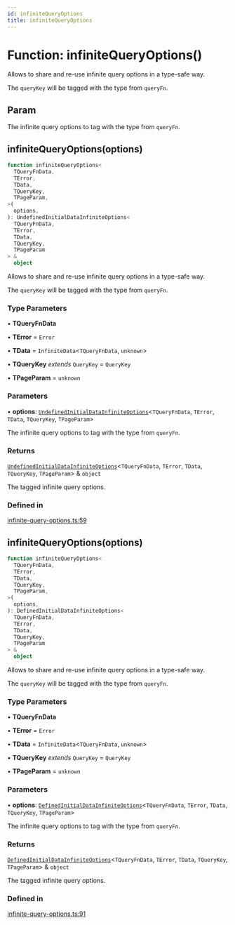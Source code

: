 ```yaml
---
id: infiniteQueryOptions
title: infiniteQueryOptions
---
```


# Function: infiniteQueryOptions()

Allows to share and re-use infinite query options in a type-safe way.

The `queryKey` will be tagged with the type from `queryFn`.

## Param

The infinite query options to tag with the type from `queryFn`.

## infiniteQueryOptions(options)

```ts
function infiniteQueryOptions<
  TQueryFnData,
  TError,
  TData,
  TQueryKey,
  TPageParam,
>(
  options,
): UndefinedInitialDataInfiniteOptions<
  TQueryFnData,
  TError,
  TData,
  TQueryKey,
  TPageParam
> &
  object
```

Allows to share and re-use infinite query options in a type-safe way.

The `queryKey` will be tagged with the type from `queryFn`.

### Type Parameters

• **TQueryFnData**

• **TError** = `Error`

• **TData** = `InfiniteData`\<`TQueryFnData`, `unknown`\>

• **TQueryKey** _extends_ `QueryKey` = `QueryKey`

• **TPageParam** = `unknown`

### Parameters

• **options**: [`UndefinedInitialDataInfiniteOptions`](UndefinedInitialDataInfiniteOptions.md)\<`TQueryFnData`, `TError`, `TData`, `TQueryKey`, `TPageParam`\>

The infinite query options to tag with the type from `queryFn`.

### Returns

[`UndefinedInitialDataInfiniteOptions`](UndefinedInitialDataInfiniteOptions.md)\<`TQueryFnData`, `TError`, `TData`, `TQueryKey`, `TPageParam`\> & `object`

The tagged infinite query options.

### Defined in

[infinite-query-options.ts:59](https://github.com/TanStack/query/blob/27861961bbb36e9bc25fcd45cff21b5645f02f9b/packages/angular-query-experimental/src/infinite-query-options.ts#L59)

## infiniteQueryOptions(options)

```ts
function infiniteQueryOptions<
  TQueryFnData,
  TError,
  TData,
  TQueryKey,
  TPageParam,
>(
  options,
): DefinedInitialDataInfiniteOptions<
  TQueryFnData,
  TError,
  TData,
  TQueryKey,
  TPageParam
> &
  object
```

Allows to share and re-use infinite query options in a type-safe way.

The `queryKey` will be tagged with the type from `queryFn`.

### Type Parameters

• **TQueryFnData**

• **TError** = `Error`

• **TData** = `InfiniteData`\<`TQueryFnData`, `unknown`\>

• **TQueryKey** _extends_ `QueryKey` = `QueryKey`

• **TPageParam** = `unknown`

### Parameters

• **options**: [`DefinedInitialDataInfiniteOptions`](DefinedInitialDataInfiniteOptions.md)\<`TQueryFnData`, `TError`, `TData`, `TQueryKey`, `TPageParam`\>

The infinite query options to tag with the type from `queryFn`.

### Returns

[`DefinedInitialDataInfiniteOptions`](DefinedInitialDataInfiniteOptions.md)\<`TQueryFnData`, `TError`, `TData`, `TQueryKey`, `TPageParam`\> & `object`

The tagged infinite query options.

### Defined in

[infinite-query-options.ts:91](https://github.com/TanStack/query/blob/27861961bbb36e9bc25fcd45cff21b5645f02f9b/packages/angular-query-experimental/src/infinite-query-options.ts#L91)
